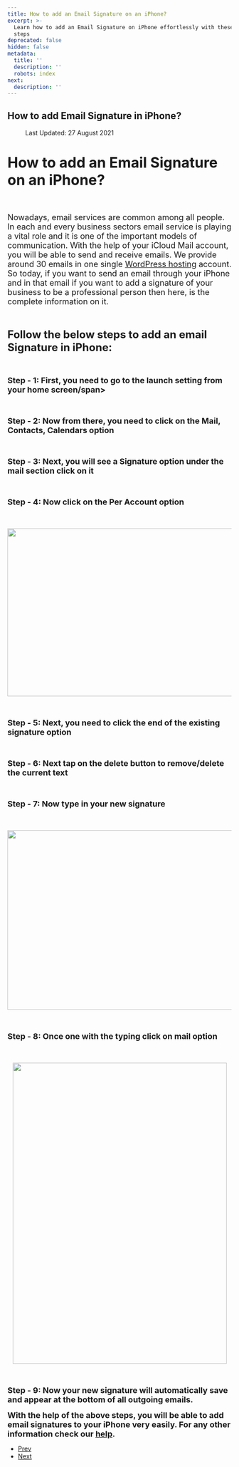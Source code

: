 ```yaml
---
title: How to add an Email Signature on an iPhone?
excerpt: >-
  Learn how to add an Email Signature on iPhone effortlessly with these simple
  steps
deprecated: false
hidden: false
metadata:
  title: ''
  description: ''
  robots: index
next:
  description: ''
---
```

<div class="page-header">
<h2 itemprop="headline">
How to add Email Signature in iPhone? </h2>
</div>
<dl class="article-info muted">
<dt class="article-info-term">
</dt>
<dd class="modified">
<span class="icon-calendar" aria-hidden="true"></span>
<time datetime="2021-08-27T13:04:38+00:00" itemprop="dateModified">
Last Updated: 27 August 2021 </time>
</dd>
</dl>
<div itemprop="articleBody">
<h1 dir="ltr"><span style="font-size: xx-large;"><strong>How to add an Email Signature on an iPhone? </strong></span></h1>
<span style="font-size: large;"><br/></span>
<p dir="ltr"><span style="font-size: large;">Nowadays, email services are common among all people. In each and every business sectors email service is playing a vital role and it is one of the important models of communication. With the help of your iCloud Mail account, you will be able to send and receive emails. We provide around 30 emails in one single <a title="WordPress hosting" href="https://www.hostingraja.in/hosting/wordpress-hosting/">WordPress hosting</a> account. So today, if you want to send an email through your iPhone and in that email if you want to add a signature of your business to be a professional person then here, is the complete information on it.</span></p>
<span style="font-size: large;"><br/></span>
<p dir="ltr"><strong><span style="font-size: x-large;">Follow the below steps to add an email Signature in iPhone: </span></strong></p>
<strong><span style="font-size: large;"><br/></span></strong>
<p dir="ltr"><strong><span style="font-size: large;">Step - 1: First, you need to go to the launch setting from your home screen/span&gt;</span></strong></p>
<strong><span style="font-size: large;"><br/></span></strong>
<p dir="ltr"><strong><span style="font-size: large;">Step - 2: Now from there, you need to click on the Mail, Contacts, Calendars option</span></strong></p>
<strong><span style="font-size: large;"><br/></span></strong>
<p dir="ltr"><strong><span style="font-size: large;">Step - 3: Next, you will see a Signature option under the mail section click on it</span></strong></p>
<strong><span style="font-size: large;"><br/></span></strong>
<p dir="ltr"><strong><span style="font-size: large;">Step - 4: Now click on the Per Account option </span></strong></p>
<span style="font-size: large;"><br/></span>
<p dir="ltr"><span style="font-size: large;"><img style="display: block; margin-left: auto; margin-right: auto;" src="https://image.hostingraja.in/images/helphostingraja/email-iphone.webp" width="736" height="377" border="0" /></span></p>
<span style="font-size: large;"><br/></span>
<p dir="ltr"><strong><span style="font-size: large;">Step - 5: Next, you need to click the end of the existing signature option</span></strong></p>
<strong><span style="font-size: large;"><br/></span></strong>
<p dir="ltr"><strong><span style="font-size: large;">Step - 6: Next tap on the delete button to remove/delete the current text</span></strong></p>
<strong><span style="font-size: large;"><br/></span></strong>
<p dir="ltr"><strong><span style="font-size: large;">Step - 7: Now type in your new signature</span></strong></p>
<span style="font-size: large;"><br/></span>
<p dir="ltr"><span style="font-size: large;"><img style="display: block; margin-left: auto; margin-right: auto;" src="https://image.hostingraja.in/images/helphostingraja/email-iphone-one.webp" width="734" height="403" border="0" /></span></p>
<span style="font-size: large;"><br/></span>
<p dir="ltr"><strong><span style="font-size: large;">Step - 8: Once one with the typing click on mail option</span></strong></p>
<span style="font-size: large;"><br/></span>
<p dir="ltr"><span style="font-size: large;"><img style="display: block; margin-left: auto; margin-right: auto;" src="https://image.hostingraja.in/images/helphostingraja/email-iphone-two.webp" width="481" height="676" border="0" /></span></p>
<span style="font-size: large;"><br/></span>
<p dir="ltr"><strong><span style="font-size: large;">Step - 9: Now your new signature will automatically save and appear at the bottom of all outgoing emails.</span></strong></p>
<p dir="ltr"> </p>
<p dir="ltr"><strong><span style="font-size: large;">With the help of the above steps, you will be able to add email signatures to your iPhone very easily. For any other information check our <b><a href="https://help.hostingraja.in/">help</a></b>.</span></strong></p> </div>
<ul class="pager pagenav">
<li class="previous">
<a class="hasTooltip" title="How to add Email Signature in Windows Phone?" aria-label="Previous article: How to add Email Signature in Windows Phone?" href="/docs/how-to-add-email-signature-in-windows-phone" rel="prev">
<span class="icon-chevron-left" aria-hidden="true"></span> <span aria-hidden="true">Prev</span> </a>
</li>
<li class="next">
<a class="hasTooltip" title="How to add an email signature in Outlook?" aria-label="Next article: How to add an email signature in Outlook?" href="/docs/how-to-add-an-email-signature-in-outlook" rel="next">
<span aria-hidden="true">Next</span> <span class="icon-chevron-right" aria-hidden="true"></span> </a>
</li>
</ul>
</div>